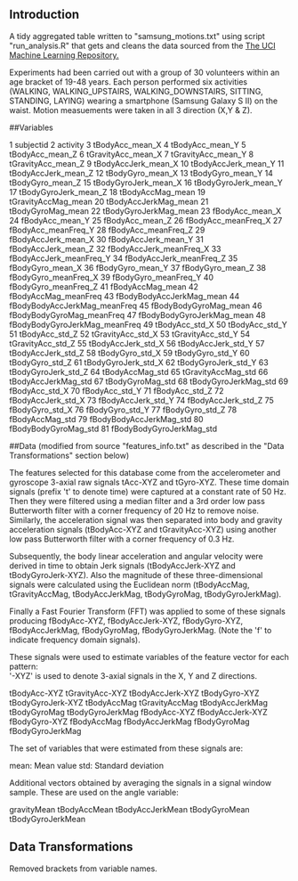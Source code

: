 ## Introduction

A tidy aggregated table written to "samsung_motions.txt" using script "run_analysis.R" that gets and cleans the data 
sourced from the <a href="http://archive.ics.uci.edu/ml/datasets/Human+Activity+Recognition+Using+Smartphones">The UCI Machine Learning Repository.</a>

Experiments had been carried out with a group of 30 volunteers within an age bracket of 19-48 years. 
Each person performed six activities (WALKING, WALKING_UPSTAIRS, WALKING_DOWNSTAIRS, SITTING, STANDING, LAYING) wearing a smartphone (Samsung Galaxy S II) on the waist.
Motion measuements were taken in all 3 direction (X,Y & Z).

##Variables

1	subjectid
2	activity
3	tBodyAcc_mean_X
4	tBodyAcc_mean_Y
5	tBodyAcc_mean_Z
6	tGravityAcc_mean_X
7	tGravityAcc_mean_Y
8	tGravityAcc_mean_Z
9	tBodyAccJerk_mean_X
10	tBodyAccJerk_mean_Y
11	tBodyAccJerk_mean_Z
12	tBodyGyro_mean_X
13	tBodyGyro_mean_Y
14	tBodyGyro_mean_Z
15	tBodyGyroJerk_mean_X
16	tBodyGyroJerk_mean_Y
17	tBodyGyroJerk_mean_Z
18	tBodyAccMag_mean
19	tGravityAccMag_mean
20	tBodyAccJerkMag_mean
21	tBodyGyroMag_mean
22	tBodyGyroJerkMag_mean
23	fBodyAcc_mean_X
24	fBodyAcc_mean_Y
25	fBodyAcc_mean_Z
26	fBodyAcc_meanFreq_X
27	fBodyAcc_meanFreq_Y
28	fBodyAcc_meanFreq_Z
29	fBodyAccJerk_mean_X
30	fBodyAccJerk_mean_Y
31	fBodyAccJerk_mean_Z
32	fBodyAccJerk_meanFreq_X
33	fBodyAccJerk_meanFreq_Y
34	fBodyAccJerk_meanFreq_Z
35	fBodyGyro_mean_X
36	fBodyGyro_mean_Y
37	fBodyGyro_mean_Z
38	fBodyGyro_meanFreq_X
39	fBodyGyro_meanFreq_Y
40	fBodyGyro_meanFreq_Z
41	fBodyAccMag_mean
42	fBodyAccMag_meanFreq
43	fBodyBodyAccJerkMag_mean
44	fBodyBodyAccJerkMag_meanFreq
45	fBodyBodyGyroMag_mean
46	fBodyBodyGyroMag_meanFreq
47	fBodyBodyGyroJerkMag_mean
48	fBodyBodyGyroJerkMag_meanFreq
49	tBodyAcc_std_X
50	tBodyAcc_std_Y
51	tBodyAcc_std_Z
52	tGravityAcc_std_X
53	tGravityAcc_std_Y
54	tGravityAcc_std_Z
55	tBodyAccJerk_std_X
56	tBodyAccJerk_std_Y
57	tBodyAccJerk_std_Z
58	tBodyGyro_std_X
59	tBodyGyro_std_Y
60	tBodyGyro_std_Z
61	tBodyGyroJerk_std_X
62	tBodyGyroJerk_std_Y
63	tBodyGyroJerk_std_Z
64	tBodyAccMag_std
65	tGravityAccMag_std
66	tBodyAccJerkMag_std
67	tBodyGyroMag_std
68	tBodyGyroJerkMag_std
69	fBodyAcc_std_X
70	fBodyAcc_std_Y
71	fBodyAcc_std_Z
72	fBodyAccJerk_std_X
73	fBodyAccJerk_std_Y
74	fBodyAccJerk_std_Z
75	fBodyGyro_std_X
76	fBodyGyro_std_Y
77	fBodyGyro_std_Z
78	fBodyAccMag_std
79	fBodyBodyAccJerkMag_std
80	fBodyBodyGyroMag_std
81	fBodyBodyGyroJerkMag_std


##Data (modified from source "features_info.txt" as described in the "Data Transformations" section below)

The features selected for this database come from the accelerometer and gyroscope 3-axial raw signals tAcc-XYZ and tGyro-XYZ. These time domain signals (prefix 't' to denote time) were captured at a constant rate of 50 Hz. Then they were filtered using a median filter and a 3rd order low pass Butterworth filter with a corner frequency of 20 Hz to remove noise. Similarly, the acceleration signal was then separated into body and gravity acceleration signals (tBodyAcc-XYZ and tGravityAcc-XYZ) using another low pass Butterworth filter with a corner frequency of 0.3 Hz. 

Subsequently, the body linear acceleration and angular velocity were derived in time to obtain Jerk signals (tBodyAccJerk-XYZ and tBodyGyroJerk-XYZ). Also the magnitude of these three-dimensional signals were calculated using the Euclidean norm (tBodyAccMag, tGravityAccMag, tBodyAccJerkMag, tBodyGyroMag, tBodyGyroJerkMag). 

Finally a Fast Fourier Transform (FFT) was applied to some of these signals producing fBodyAcc-XYZ, fBodyAccJerk-XYZ, fBodyGyro-XYZ, fBodyAccJerkMag, fBodyGyroMag, fBodyGyroJerkMag. (Note the 'f' to indicate frequency domain signals). 

These signals were used to estimate variables of the feature vector for each pattern:  
'-XYZ' is used to denote 3-axial signals in the X, Y and Z directions.

tBodyAcc-XYZ
tGravityAcc-XYZ
tBodyAccJerk-XYZ
tBodyGyro-XYZ
tBodyGyroJerk-XYZ
tBodyAccMag
tGravityAccMag
tBodyAccJerkMag
tBodyGyroMag
tBodyGyroJerkMag
fBodyAcc-XYZ
fBodyAccJerk-XYZ
fBodyGyro-XYZ
fBodyAccMag
fBodyAccJerkMag
fBodyGyroMag
fBodyGyroJerkMag

The set of variables that were estimated from these signals are: 

mean: Mean value
std: Standard deviation


Additional vectors obtained by averaging the signals in a signal window sample. These are used on the angle variable:

gravityMean
tBodyAccMean
tBodyAccJerkMean
tBodyGyroMean
tBodyGyroJerkMean


## Data Transformations
Removed brackets from variable names.
